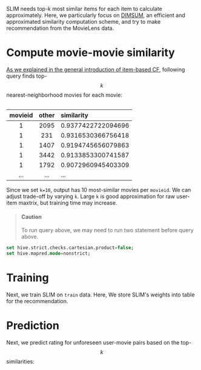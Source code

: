 <!--
  Licensed to the Apache Software Foundation (ASF) under one
  or more contributor license agreements.  See the NOTICE file
  distributed with this work for additional information
  regarding copyright ownership.  The ASF licenses this file
  to you under the Apache License, Version 2.0 (the
  "License"); you may not use this file except in compliance
  with the License.  You may obtain a copy of the License at

    http://www.apache.org/licenses/LICENSE-2.0

  Unless required by applicable law or agreed to in writing,
  software distributed under the License is distributed on an
  "AS IS" BASIS, WITHOUT WARRANTIES OR CONDITIONS OF ANY
  KIND, either express or implied.  See the License for the
  specific language governing permissions and limitations
  under the License.
-->


SLIM needs top-k most similar items for each item to calculate approximately. 
Here, we particularly focus on [DIMSUM](item_based_cf.html#dimsum-approximated-all-pairs-cosine-similarity-computation), an efficient and approximated similarity computation scheme, and try to make recommendation from the MovieLens data.


<!-- toc -->

# Compute movie-movie similarity

[As we explained in the general introduction of item-based CF](item_based_cf.html#dimsum-approximated-all-pairs-cosine-similarity-computation.md), following query finds top-$$k$$ nearest-neighborhood movies for each movie:

```sql
```


| movieid | other | similarity |
|:---:|:---:|:---|
|1    |   2095 |   0.9377422722094696 |
|1    |   231  |   0.9316530366756418 |
|1    |   1407 |   0.9194745656079863 |
|1    |   3442 |   0.9133853300741587 |
|1    |   1792 |   0.9072960945403309 |
|...|...|...|


Since we set `k=10`, output has 10 most-similar movies per `movieid`.
We can adjust trade-off by varying `k`.
Large `k` is good approximation for raw user-item maxtrix, but training time may increase.

> #### Caution
> To run query above, we may need to run two statement before query above. 
```sql
set hive.strict.checks.cartesian.product=false;
set hive.mapred.mode=nonstrict;
```

# Training

Next, we train SLIM on `train` data.
Here, We store SLIM's weights into table for the recommendation.


# Prediction

Next, we predict rating for unforeseen user-movie pairs based on the top-$$k$$ similarities:

```sql
```
